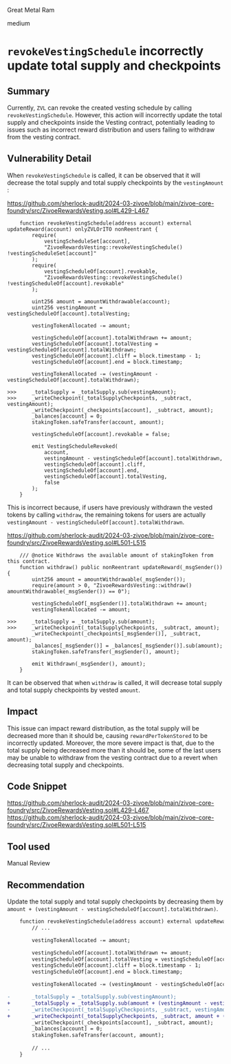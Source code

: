 Great Metal Ram

medium

# `revokeVestingSchedule` incorrectly update total supply and checkpoints

## Summary

Currently, `ZVL` can revoke the created vesting schedule by calling `revokeVestingSchedule`. However, this action will incorrectly update the total supply and checkpoints inside the Vesting contract, potentially leading to issues such as incorrect reward distribution and users failing to withdraw from the vesting contract.

## Vulnerability Detail

When `revokeVestingSchedule` is called, it can be observed that it will decrease the total supply and total supply checkpoints by the `vestingAmount` :

https://github.com/sherlock-audit/2024-03-zivoe/blob/main/zivoe-core-foundry/src/ZivoeRewardsVesting.sol#L429-L467

```solidity
    function revokeVestingSchedule(address account) external updateReward(account) onlyZVLOrITO nonReentrant {
        require(
            vestingScheduleSet[account], 
            "ZivoeRewardsVesting::revokeVestingSchedule() !vestingScheduleSet[account]"
        );
        require(
            vestingScheduleOf[account].revokable, 
            "ZivoeRewardsVesting::revokeVestingSchedule() !vestingScheduleOf[account].revokable"
        );
        
        uint256 amount = amountWithdrawable(account);
        uint256 vestingAmount = vestingScheduleOf[account].totalVesting;

        vestingTokenAllocated -= amount;

        vestingScheduleOf[account].totalWithdrawn += amount;
        vestingScheduleOf[account].totalVesting = vestingScheduleOf[account].totalWithdrawn;
        vestingScheduleOf[account].cliff = block.timestamp - 1;
        vestingScheduleOf[account].end = block.timestamp;

        vestingTokenAllocated -= (vestingAmount - vestingScheduleOf[account].totalWithdrawn);

>>>     _totalSupply = _totalSupply.sub(vestingAmount);
>>>     _writeCheckpoint(_totalSupplyCheckpoints, _subtract, vestingAmount);
        _writeCheckpoint(_checkpoints[account], _subtract, amount);
        _balances[account] = 0;
        stakingToken.safeTransfer(account, amount);

        vestingScheduleOf[account].revokable = false;

        emit VestingScheduleRevoked(
            account, 
            vestingAmount - vestingScheduleOf[account].totalWithdrawn, 
            vestingScheduleOf[account].cliff, 
            vestingScheduleOf[account].end, 
            vestingScheduleOf[account].totalVesting, 
            false
        );
    }
```

This is incorrect because, if users have previously withdrawn the vested tokens by calling `withdraw`, the remaining tokens for users are actually `vestingAmount - vestingScheduleOf[account].totalWithdrawn`.

https://github.com/sherlock-audit/2024-03-zivoe/blob/main/zivoe-core-foundry/src/ZivoeRewardsVesting.sol#L501-L515

```solidity
    /// @notice Withdraws the available amount of stakingToken from this contract.
    function withdraw() public nonReentrant updateReward(_msgSender()) {
        uint256 amount = amountWithdrawable(_msgSender());
        require(amount > 0, "ZivoeRewardsVesting::withdraw() amountWithdrawable(_msgSender()) == 0");
        
        vestingScheduleOf[_msgSender()].totalWithdrawn += amount;
        vestingTokenAllocated -= amount;

>>>     _totalSupply = _totalSupply.sub(amount);
>>>     _writeCheckpoint(_totalSupplyCheckpoints, _subtract, amount);
        _writeCheckpoint(_checkpoints[_msgSender()], _subtract, amount);
        _balances[_msgSender()] = _balances[_msgSender()].sub(amount);
        stakingToken.safeTransfer(_msgSender(), amount);

        emit Withdrawn(_msgSender(), amount);
    }
```

It can be observed that when `withdraw` is called, it will decrease total supply and total supply checkpoints by vested `amount`.

## Impact

This issue can impact reward distribution, as the total supply will be decreased more than it should be, causing `rewardPerTokenStored` to be incorrectly updated. Moreover, the more severe impact is that, due to the total supply being decreased more than it should be, some of the last users may be unable to withdraw from the vesting contract due to a revert when decreasing total supply and checkpoints.

## Code Snippet

https://github.com/sherlock-audit/2024-03-zivoe/blob/main/zivoe-core-foundry/src/ZivoeRewardsVesting.sol#L429-L467
https://github.com/sherlock-audit/2024-03-zivoe/blob/main/zivoe-core-foundry/src/ZivoeRewardsVesting.sol#L501-L515

## Tool used

Manual Review

## Recommendation

Update the total supply and total supply checkpoints by decreasing them by `amount + (vestingAmount - vestingScheduleOf[account].totalWithdrawn)`.

```diff
    function revokeVestingSchedule(address account) external updateReward(account) onlyZVLOrITO nonReentrant {
        // ...

        vestingTokenAllocated -= amount;

        vestingScheduleOf[account].totalWithdrawn += amount;
        vestingScheduleOf[account].totalVesting = vestingScheduleOf[account].totalWithdrawn;
        vestingScheduleOf[account].cliff = block.timestamp - 1;
        vestingScheduleOf[account].end = block.timestamp;

        vestingTokenAllocated -= (vestingAmount - vestingScheduleOf[account].totalWithdrawn);

-       _totalSupply = _totalSupply.sub(vestingAmount);
+       _totalSupply = _totalSupply.sub(amount + (vestingAmount - vestingScheduleOf[account].totalWithdrawn));
-       _writeCheckpoint(_totalSupplyCheckpoints, _subtract, vestingAmount);
+       _writeCheckpoint(_totalSupplyCheckpoints, _subtract, amount + (vestingAmount - vestingScheduleOf[account].totalWithdrawn));
        _writeCheckpoint(_checkpoints[account], _subtract, amount);
        _balances[account] = 0;
        stakingToken.safeTransfer(account, amount);
        
        // ...
    }
```

